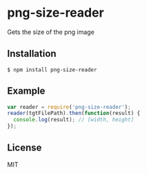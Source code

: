 # png-size-reader
Gets the size of the png image

## Installation
`$ npm install png-size-reader`

## Example
```javascript
var reader = require('png-size-reader');
reader(tgtFilePath).then(function(result) {
  console.log(result); // [width, height]
});
```

## License
MIT

